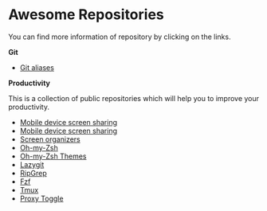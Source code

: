 # Awesome Repositories

You can find more information of repository by clicking on the links. 

**Git**

- [Git aliases](https://github.com/ohmyzsh/ohmyzsh/wiki/Cheatsheet)

**Productivity**

This is a collection of public repositories which will help you to improve your productivity. 

- [Mobile device screen sharing](https://github.com/Genymobile/scrcpy)
- [Mobile device screen sharing](https://github.com/Genymobile/scrcpy)
- [Screen organizers](https://github.com/eczarny/spectacle)
- [Oh-my-Zsh](https://github.com/ohmyzsh/ohmyzsh/wiki)
- [Oh-my-Zsh Themes](https://github.com/ohmyzsh/ohmyzsh/wiki/Themes)
- [Lazygit](https://github.com/jesseduffield/lazygit)
- [RipGrep](https://github.com/BurntSushi/ripgrep)
- [Fzf](https://github.com/junegunn/fzf)
- [Tmux](https://github.com/tmux/tmux/wiki)
- [Proxy Toggle](https://github.com/theappbusiness/android-proxy-toggle)
